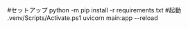#セットアップ
python -m pip install -r requirements.txt
#起動
.venv/Scripts/Activate.ps1
uvicorn main:app --reload